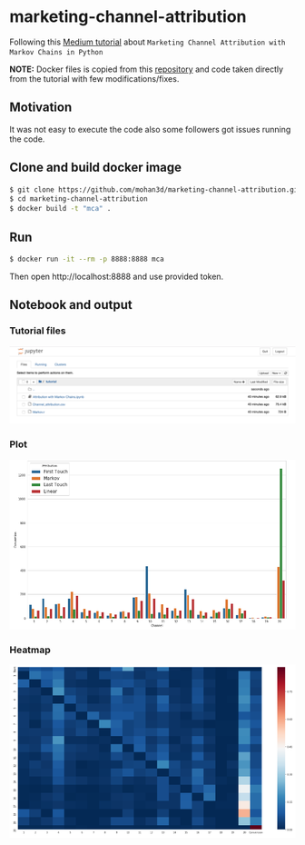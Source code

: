 # marketing-channel-attribution
Following this [Medium tutorial](https://medium.com/@mortenhegewald/marketing-channel-attribution-using-markov-chains-101-in-python-78fb181ebf1e) about `Marketing Channel Attribution with Markov Chains in Python`

**NOTE:** Docker files is copied from this [repository](https://github.com/jeffheaton/docker-jupyter-python-r) and code taken directly from the tutorial with few modifications/fixes.

## Motivation
It was not easy to execute the code also some followers got issues running the code.

## Clone and build docker image

```bash
$ git clone https://github.com/mohan3d/marketing-channel-attribution.git
$ cd marketing-channel-attribution
$ docker build -t "mca" .
```

## Run
```bash
$ docker run -it --rm -p 8888:8888 mca
```

Then open http://localhost:8888 and use provided token.


## Notebook and output
### Tutorial files
![tutorial](pics/included.png)

### Plot
![plot](pics/plot.png)

### Heatmap
![heatmap](pics/heatmap.png)